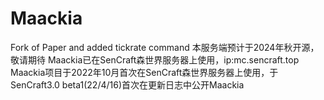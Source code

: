 # Maackia
Fork of Paper and added tickrate command
本服务端预计于2024年秋开源，敬请期待
Maackia已在SenCraft森世界服务器上使用，ip:mc.sencraft.top
Maackia项目于2022年10月首次在SenCraft森世界服务器上使用，于SenCraft3.0 beta1(22/4/16)首次在更新日志中公开Maackia
